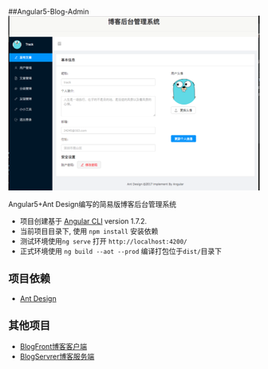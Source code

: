 ##Angular5-Blog-Admin
![blog](./snapshot/blog_admin.png)

Angular5+Ant Design编写的简易版博客后台管理系统

+ 项目创建基于 [Angular CLI](https://github.com/angular/angular-cli) version 1.7.2.
+ 当前项目目录下, 使用 `npm install` 安装依赖
+ 测试环境使用`ng serve` 打开 `http://localhost:4200/`
+ 正式环境使用 `ng build --aot --prod` 编译打包位于`dist/`目录下

## 项目依赖
* [Ant Design](https://ng.ant.design/docs/introduce/zh)

## 其他项目
* [BlogFront博客客户端](https://github.com/lyw1995/Angular5-Blog-Front)
* [BlogServrer博客服务端](https://github.com/lyw1995/Golang-Blog-Server)
